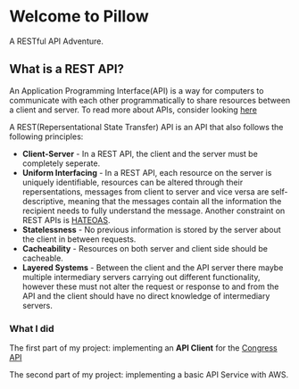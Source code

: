 # Welcome to Pillow

A RESTful API Adventure.
## **What is a REST API?**

An Application Programming Interface(API) is a way for computers to communicate with each other programmatically to share resources between a client and server. To read more about APIs, consider looking [here](https://en.wikipedia.org/wiki/API)

A REST(Repersentational State Transfer) API is an API that also follows the following principles:

- **Client-Server** - In a REST API, the client and the server must be completely seperate.
- **Uniform Interfacing** - In a REST API, each resource on the server is uniquely identifiable, resources can be altered through their repersentations, messages from client to server and vice versa are self-descriptive, 
meaning that the messages contain all the information the recipient needs to fully understand the message. Another constraint on REST APIs is [HATEOAS](https://en.wikipedia.org/wiki/HATEOAS).
- **Statelessness** - No previous information is stored by the server about the client in between requests.
- **Cacheability** - Resources on both server and client side should be cacheable.
- **Layered Systems** - Between the client and the API server there maybe multiple intermediary servers carrying out different functionality, however these must not alter the request or response to and from the API and the client should have no direct knowledge of intermediary servers. 
### What I did
The first part of my project: implementing an **API Client** for the [Congress API](https://api.congress.gov/)

The second part of my project: implementing a basic API Service with AWS.